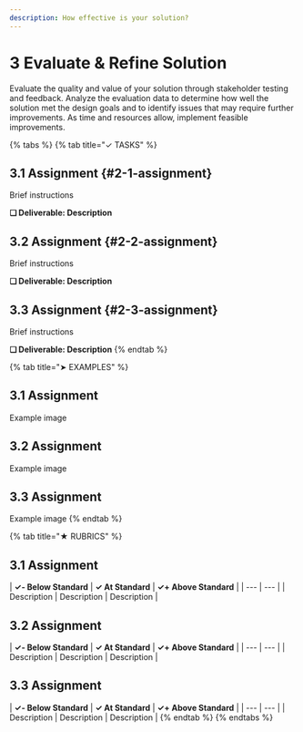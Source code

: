 ```yaml
---
description: How effective is your solution?
---
```


# 3 Evaluate & Refine Solution

Evaluate the quality and value of your solution through stakeholder testing and feedback. Analyze the evaluation data to determine how well the solution met the design goals and to identify issues that may require further improvements. As time and resources allow, implement feasible improvements.

{% tabs %}
{% tab title="✓ TASKS" %}
## 3.1 Assignment {#2-1-assignment}

Brief instructions

**❏ Deliverable: Description**

## 3.2 Assignment {#2-2-assignment}

Brief instructions

**❏ Deliverable: Description**

## 3.3 Assignment {#2-3-assignment}

Brief instructions

**❏ Deliverable: Description**
{% endtab %}

{% tab title="➤ EXAMPLES" %}
## 3.1 Assignment

Example image

## 3.2 Assignment

Example image

## 3.3 Assignment

Example image
{% endtab %}

{% tab title="★ RUBRICS" %}
## 3.1 Assignment

| **✓- Below Standard** | **✓ At Standard** | **✓+ Above Standard** |
| --- | --- |
| Description | Description | Description |

## 3.2 Assignment

| **✓- Below Standard** | **✓ At Standard** | **✓+ Above Standard** |
| --- | --- |
| Description | Description | Description |

## 3.3 Assignment

| **✓- Below Standard** | **✓ At Standard** | **✓+ Above Standard** |
| --- | --- |
| Description | Description | Description |
{% endtab %}
{% endtabs %}

